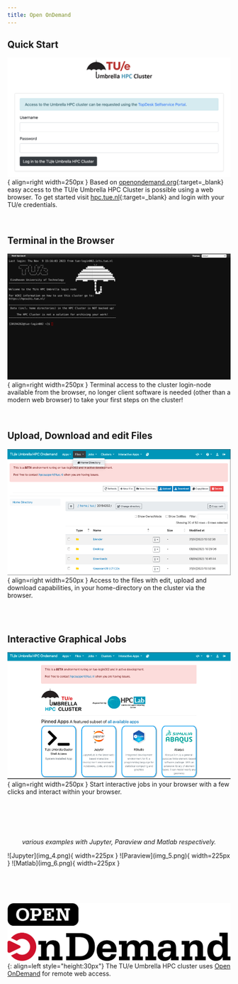 ```yaml
---
title: Open OnDemand
---
```


## Quick Start

![img.png](login-ood.png){ align=right width=250px }
Based on [openondemand.org](https://openondemand.org/){:target=_blank} easy access to the TU/e Umbrella HPC Cluster is possible using a web browser. To get started visit [hpc.tue.nl](https://hpc.tue.nl){:target=_blank} and login with your TU/e credentials.

<br/>

## Terminal in the Browser

![img_1.png](img_1.png){ align=right width=250px }
Terminal access to the cluster login-node available from the browser, no longer client software is needed (other than a modern web browser) to take your first steps on the cluster!

<br/>

## Upload, Download and edit Files

![img_2.png](img_2.png){ align=right width=250px }
Access to the files with edit, upload and download capabilities, in your home-directory on the cluster via the browser.

<br/><br/>

## Interactive Graphical Jobs

![img_3.png](img_3.png){ align=right width=250px }
Start interactive jobs in your browser with a few clicks and interact
within your browser.

<br/><br/><br/><br/>

<p style="text-align: center; font-style: italic">various examples with Jupyter, Paraview and Matlab respectively.</p>
![Jupyter](img_4.png){ width=225px }
![Paraview](img_5.png){ width=225px }
![Matlab](img_6.png){ width=225px }

<br/><br/><br/><br/>
![Open OnDemand logo](ood-logo.png){: align=left style="height:30px"}
The TU/e Umbrella HPC cluster uses [Open OnDemand](https://openondemand.org/) for remote web access.
